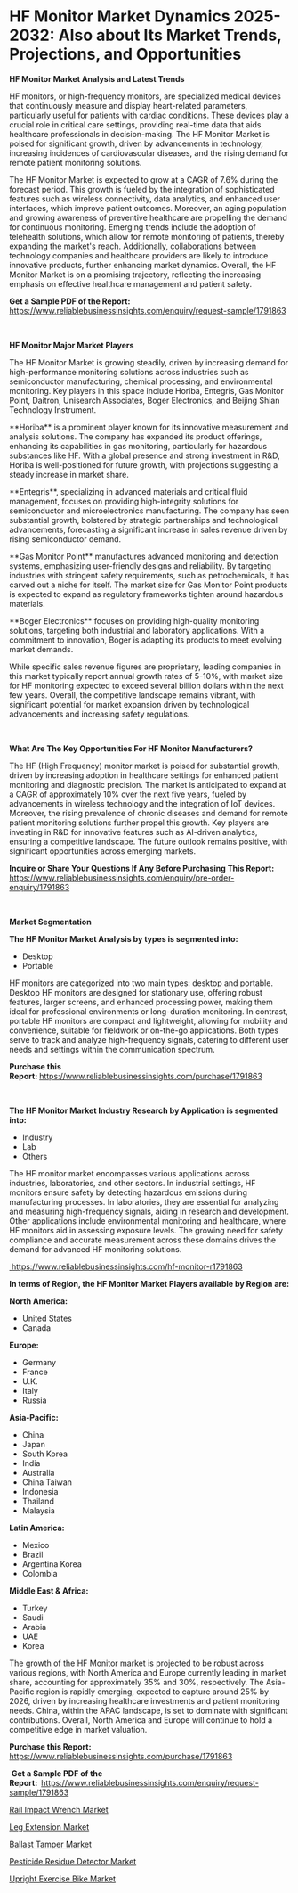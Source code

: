 <p><h1>HF Monitor Market Dynamics 2025-2032: Also about Its Market Trends, Projections, and Opportunities</h1></p><p><strong>HF Monitor Market Analysis and Latest Trends</strong></p>
<p><p>HF monitors, or high-frequency monitors, are specialized medical devices that continuously measure and display heart-related parameters, particularly useful for patients with cardiac conditions. These devices play a crucial role in critical care settings, providing real-time data that aids healthcare professionals in decision-making. The HF Monitor Market is poised for significant growth, driven by advancements in technology, increasing incidences of cardiovascular diseases, and the rising demand for remote patient monitoring solutions.</p><p>The HF Monitor Market is expected to grow at a CAGR of 7.6% during the forecast period. This growth is fueled by the integration of sophisticated features such as wireless connectivity, data analytics, and enhanced user interfaces, which improve patient outcomes. Moreover, an aging population and growing awareness of preventive healthcare are propelling the demand for continuous monitoring. Emerging trends include the adoption of telehealth solutions, which allow for remote monitoring of patients, thereby expanding the market's reach. Additionally, collaborations between technology companies and healthcare providers are likely to introduce innovative products, further enhancing market dynamics. Overall, the HF Monitor Market is on a promising trajectory, reflecting the increasing emphasis on effective healthcare management and patient safety.</p></p>
<p><strong>Get a Sample PDF of the Report:&nbsp;</strong> <a href="https://www.reliablebusinessinsights.com/enquiry/request-sample/1791863?utm_campaign=100&utm_medium=2&utm_source=Github&utm_content=ia&utm_term=18022025&utm_id=hf-monitor">https://www.reliablebusinessinsights.com/enquiry/request-sample/1791863</a></p>
<p>&nbsp;</p>
<p><strong>HF Monitor Major Market Players</strong></p>
<p><p>The HF Monitor Market is growing steadily, driven by increasing demand for high-performance monitoring solutions across industries such as semiconductor manufacturing, chemical processing, and environmental monitoring. Key players in this space include Horiba, Entegris, Gas Monitor Point, Daitron, Unisearch Associates, Boger Electronics, and Beijing Shian Technology Instrument.</p><p>**Horiba** is a prominent player known for its innovative measurement and analysis solutions. The company has expanded its product offerings, enhancing its capabilities in gas monitoring, particularly for hazardous substances like HF. With a global presence and strong investment in R&D, Horiba is well-positioned for future growth, with projections suggesting a steady increase in market share.</p><p>**Entegris**, specializing in advanced materials and critical fluid management, focuses on providing high-integrity solutions for semiconductor and microelectronics manufacturing. The company has seen substantial growth, bolstered by strategic partnerships and technological advancements, forecasting a significant increase in sales revenue driven by rising semiconductor demand.</p><p>**Gas Monitor Point** manufactures advanced monitoring and detection systems, emphasizing user-friendly designs and reliability. By targeting industries with stringent safety requirements, such as petrochemicals, it has carved out a niche for itself. The market size for Gas Monitor Point products is expected to expand as regulatory frameworks tighten around hazardous materials.</p><p>**Boger Electronics** focuses on providing high-quality monitoring solutions, targeting both industrial and laboratory applications. With a commitment to innovation, Boger is adapting its products to meet evolving market demands.</p><p>While specific sales revenue figures are proprietary, leading companies in this market typically report annual growth rates of 5-10%, with market size for HF monitoring expected to exceed several billion dollars within the next few years. Overall, the competitive landscape remains vibrant, with significant potential for market expansion driven by technological advancements and increasing safety regulations.</p></p>
<p>&nbsp;</p>
<p><strong>What Are The Key Opportunities For HF Monitor Manufacturers?</strong></p>
<p><p>The HF (High Frequency) monitor market is poised for substantial growth, driven by increasing adoption in healthcare settings for enhanced patient monitoring and diagnostic precision. The market is anticipated to expand at a CAGR of approximately 10% over the next five years, fueled by advancements in wireless technology and the integration of IoT devices. Moreover, the rising prevalence of chronic diseases and demand for remote patient monitoring solutions further propel this growth. Key players are investing in R&D for innovative features such as AI-driven analytics, ensuring a competitive landscape. The future outlook remains positive, with significant opportunities across emerging markets.</p></p>
<p><strong>Inquire or Share Your Questions If Any Before Purchasing This Report:</strong> <a href="https://www.reliablebusinessinsights.com/enquiry/pre-order-enquiry/1791863?utm_campaign=100&utm_medium=2&utm_source=Github&utm_content=ia&utm_term=18022025&utm_id=hf-monitor">https://www.reliablebusinessinsights.com/enquiry/pre-order-enquiry/1791863</a></p>
<p>&nbsp;</p>
<p><strong>Market Segmentation</strong></p>
<p><strong>The HF Monitor Market Analysis by types is segmented into:</strong></p>
<p><ul><li>Desktop</li><li>Portable</li></ul></p>
<p><p>HF monitors are categorized into two main types: desktop and portable. Desktop HF monitors are designed for stationary use, offering robust features, larger screens, and enhanced processing power, making them ideal for professional environments or long-duration monitoring. In contrast, portable HF monitors are compact and lightweight, allowing for mobility and convenience, suitable for fieldwork or on-the-go applications. Both types serve to track and analyze high-frequency signals, catering to different user needs and settings within the communication spectrum.</p></p>
<p><strong>Purchase this Report:&nbsp;</strong><a href="https://www.reliablebusinessinsights.com/purchase/1791863?utm_campaign=100&utm_medium=2&utm_source=Github&utm_content=ia&utm_term=18022025&utm_id=hf-monitor">https://www.reliablebusinessinsights.com/purchase/1791863</a></p>
<p>&nbsp;</p>
<p><strong>The HF Monitor Market Industry Research by Application is segmented into:</strong></p>
<p><ul><li>Industry</li><li>Lab</li><li>Others</li></ul></p>
<p><p>The HF monitor market encompasses various applications across industries, laboratories, and other sectors. In industrial settings, HF monitors ensure safety by detecting hazardous emissions during manufacturing processes. In laboratories, they are essential for analyzing and measuring high-frequency signals, aiding in research and development. Other applications include environmental monitoring and healthcare, where HF monitors aid in assessing exposure levels. The growing need for safety compliance and accurate measurement across these domains drives the demand for advanced HF monitoring solutions.</p></p>
<p><a href="https://www.reliablebusinessinsights.com/hf-monitor-r1791863?utm_campaign=100&utm_medium=2&utm_source=Github&utm_content=ia&utm_term=18022025&utm_id=hf-monitor">&nbsp;https://www.reliablebusinessinsights.com/hf-monitor-r1791863</a></p>
<p><strong>In terms of Region, the HF Monitor Market Players available by Region are:</strong></p>
<p>
    <p> <strong> North America: </strong>
        <ul>
            <li>United States</li>
            <li>Canada</li>
        </ul>
        </p> 
    <p> <strong> Europe: </strong>
        <ul>
            <li>Germany</li>
            <li>France</li>
            <li>U.K.</li>
            <li>Italy</li>
            <li>Russia</li>
        </ul>
        </p> 
    <p> <strong> Asia-Pacific: </strong>
        <ul>
            <li>China</li>
            <li>Japan</li>
            <li>South Korea</li>
            <li>India</li>
            <li>Australia</li>
            <li>China Taiwan</li>
            <li>Indonesia</li>
            <li>Thailand</li>
            <li>Malaysia</li>
        </ul>
        </p> 
    <p> <strong> Latin America: </strong>
        <ul>
            <li>Mexico</li>
            <li>Brazil</li>
            <li>Argentina Korea</li>
            <li>Colombia</li>
        </ul>
        </p> 
    <p> <strong> Middle East & Africa: </strong>
        <ul>
            <li>Turkey</li>
            <li>Saudi</li>
            <li>Arabia</li>
            <li>UAE</li>
            <li>Korea</li>
        </ul>
    </p>
    </p>
<p><p>The growth of the HF Monitor market is projected to be robust across various regions, with North America and Europe currently leading in market share, accounting for approximately 35% and 30%, respectively. The Asia-Pacific region is rapidly emerging, expected to capture around 25% by 2026, driven by increasing healthcare investments and patient monitoring needs. China, within the APAC landscape, is set to dominate with significant contributions. Overall, North America and Europe will continue to hold a competitive edge in market valuation.</p></p>
<p><strong>Purchase this Report: </strong><a href="https://www.reliablebusinessinsights.com/purchase/1791863?utm_campaign=100&utm_medium=2&utm_source=Github&utm_content=ia&utm_term=18022025&utm_id=hf-monitor">https://www.reliablebusinessinsights.com/purchase/1791863</a></p>
<p>&nbsp;<strong>Get a Sample PDF of the Report:&nbsp;&nbsp;</strong><a href="https://www.reliablebusinessinsights.com/enquiry/request-sample/1791863?utm_campaign=100&utm_medium=2&utm_source=Github&utm_content=ia&utm_term=18022025&utm_id=hf-monitor">https://www.reliablebusinessinsights.com/enquiry/request-sample/1791863</a></p>
<p><strong></strong></p>
<p><p><a href="https://github.com/xalatieusope/Market-Research-Report-List-1/blob/main/rail-impact-wrench-market.md?utm_campaign=100&utm_medium=2&utm_source=Github&utm_content=ia&utm_term=18022025&utm_id=hf-monitor">Rail Impact Wrench Market</a></p><p><a href="https://github.com/mqhayigurbaj/Market-Research-Report-List-1/blob/main/leg-extension-market.md?utm_campaign=100&utm_medium=2&utm_source=Github&utm_content=ia&utm_term=18022025&utm_id=hf-monitor">Leg Extension Market</a></p><p><a href="https://github.com/kaloyhboosh/Market-Research-Report-List-1/blob/main/ballast-tamper-market.md?utm_campaign=100&utm_medium=2&utm_source=Github&utm_content=ia&utm_term=18022025&utm_id=hf-monitor">Ballast Tamper Market</a></p><p><a href="https://github.com/lefiobakali/Market-Research-Report-List-1/blob/main/pesticide-residue-detector-market.md?utm_campaign=100&utm_medium=2&utm_source=Github&utm_content=ia&utm_term=18022025&utm_id=hf-monitor">Pesticide Residue Detector Market</a></p><p><a href="https://github.com/stickkinkel/Market-Research-Report-List-1/blob/main/upright-exercise-bike-market.md?utm_campaign=100&utm_medium=2&utm_source=Github&utm_content=ia&utm_term=18022025&utm_id=hf-monitor">Upright Exercise Bike Market</a></p></p>